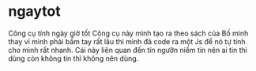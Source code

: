 # ngaytot
Công cụ tính ngày giờ tốt
Công cụ này mình tạo ra theo sách của Bố mình thay vì mình phải bấm tay rất lâu thì mình đã code ra một Js để nó tự tính cho mình rất nhanh.
Cái này liên quan đến tín ngưỡn niềm tin nên ai tin thì dùng còn không tin thì không nên dùng. 
